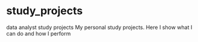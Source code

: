 # study_projects
data analyst study projects
My personal study projects. Here I show what I can do and how I perform
